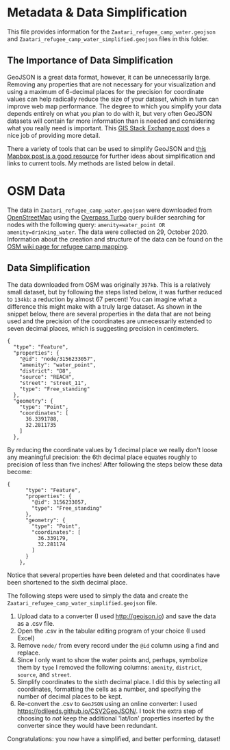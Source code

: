 # Metadata & Data Simplification
This file provides information for the `Zaatari_refugee_camp_water.geojson` and `Zaatari_refugee_camp_water_simplified.geojson` files in this folder.

## The Importance of Data Simplification
GeoJSON is a great data format, however, it can be unnecessarily large. Removing any properties that are not necessary for your visualization and using a maximum of 6-decimal places for the precision for coordinate values can help radically reduce the size of your dataset, which in turn can improve web map performance. The degree to which you simplify your data depends entirely on what you plan to do with it, but very often GeoJSON datasets will contain far more information than is needed and considering what you really need is important. This [GIS Stack Exchange post](https://gis.stackexchange.com/questions/8650/measuring-accuracy-of-latitude-and-longitude/8674#8674) does a nice job of providing more detail.

There a variety of tools that can be used to simplify GeoJSON and [this Mapbox post is a good resource](https://docs.mapbox.com/help/troubleshooting/working-with-large-geojson-data/) for further ideas about simplification and links to current tools. My methods are listed below in detail.


# OSM Data
The data in `Zaatari_refugee_camp_water.geojson` were downloaded from [OpenStreetMap](https://www.openstreetmap.org/#map=15/32.2931/36.3227&layers=H) using the [Overpass Turbo](https://overpass-turbo.eu/) query builder searching for nodes with the following query: `amenity=water_point OR amenity=drinking_water`. The data were collected on 29, October 2020. Information about the creation and structure of the data can be found on the [OSM wiki page for refugee camp mapping](https://wiki.openstreetmap.org/wiki/Refugee_Camp_Mapping).

## Data Simplification
The data downloaded from OSM was originally `397kb`. This is a relatively small dataset, but by following the steps listed below, it was further reduced to `134kb`: a reduction by almost 67 percent! You can imagine what a difference this might make with a truly large dataset. As shown in the snippet below, there are several properties in the data that are not being used and the precision of the coordinates are unnecessarily extended to seven decimal places, which is suggesting precision in centimeters.

```GeoJSON
{
  "type": "Feature",
  "properties": {
    "@id": "node/3156233057",
    "amenity": "water_point",
    "district": "D8",
    "source": "REACH",
    "street": "street_11",
    "type": "Free_standing"
  },
  "geometry": {
    "type": "Point",
    "coordinates": [
      36.3391788,
      32.2811735
    ]
  },
```
By reducing the coordinate values by 1 decimal place we really don't loose any meaningful precision: the 6th decimal place equates roughly to precision of less than five inches! After following the steps below these data become:

```GeoJSON
{
      "type": "Feature",
      "properties": {
        "@id": 3156233057,
        "type": "Free_standing"
      },
      "geometry": {
        "type": "Point",
        "coordinates": [
          36.339179,
          32.281174
        ]
      }
    },
```
Notice that several properties have been deleted and that coordinates have been shortened to the sixth decimal place.

The following steps were used to simply the data and create the `Zaatari_refugee_camp_water_simplified.geojson` file.

1. Upload data to a converter (I used http://geojson.io) and save the data as a .csv file.
2. Open the .csv in the tabular editing program of your choice (I used Excel)
3. Remove `node/` from every record under the `@id` column using a find and replace.
4. Since I only want to show the water points and, perhaps, symbolize them by `type` I removed the following columns: `amenity`,	`district`,	`source`, and	`street`.
5. Simplify coordinates to the sixth decimal place. I did this by selecting all coordinates, formatting the cells as a number, and specifying the number of decimal places to be kept.
6. Re-convert the .csv to `GeoJSON` using an online converter: I used https://odileeds.github.io/CSV2GeoJSON/. I took the extra step of choosing to *not* keep the additional 'lat/lon' properties inserted by the converter since they would have been redundant.

Congratulations: you now have a simplified, and better performing, dataset!
